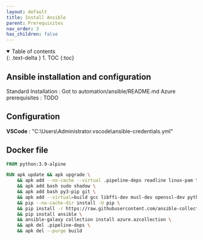 ```yaml
---
layout: default
title: Install Ansible
parent: Prerequisites
nav_order: 3
has_children: false
---
```


<details open markdown="block">
  <summary>
    Table of contents
  </summary>
  {: .text-delta }
1. TOC
{:toc}
</details>

## Ansible installation and configuration

Standard Installation : Got to automation/ansible/README.md
Azure prerequisites : TODO

## Configuration

__VSCode__ : "C:\Users\Administrator\.vscode\ansible-credentials.yml"

## Docker file

```DockerFile
FROM python:3.9-alpine

RUN apk update && apk upgrade \
    && apk add --no-cache --virtual .pipeline-deps readline linux-pam \
    && apk add bash sudo shadow \
    && apk add bash py3-pip git \
    && apk add --virtual=build gcc libffi-dev musl-dev openssl-dev python3-dev make \
    && pip --no-cache-dir install -U pip \
    && pip install -r https://raw.githubusercontent.com/ansible-collections/azure/v1.14.0/requirements-azure.txt \
    && pip install ansible \
    && ansible-galaxy collection install azure.azcollection \
    && apk del .pipeline-deps \
    && apk del --purge build

```